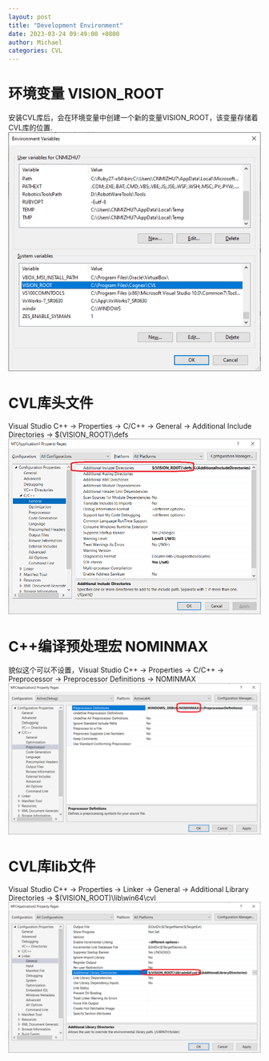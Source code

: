 ```yaml
---
layout: post
title: "Development Environment"
date: 2023-03-24 09:49:00 +0800
author: Michael
categories: CVL
---
```


# 环境变量 VISION_ROOT
安装CVL库后，会在环境变量中创建一个新的变量VISION_ROOT，该变量存储着CVL库的位置.  
![日志文件夹](/assets/CVL/vision_root.png)  

# CVL库头文件
Visual Studio C++ -> Properties -> C/C++ -> General -> Additional Include Directories -> $(VISION_ROOT)\defs  
![日志文件夹](/assets/CVL/AdditionalIncludeDirectories.png)  

# C++编译预处理宏 NOMINMAX
貌似这个可以不设置，Visual Studio C++ -> Properties -> C/C++ -> Preprocessor -> Preprocessor Definitions -> NOMINMAX  
![日志文件夹](/assets/CVL/PreprocessorDefinitions.png)  

# CVL库lib文件
Visual Studio C++ -> Properties -> Linker -> General -> Additional Library Directories -> $(VISION_ROOT)\lib\win64\cvl  
![日志文件夹](/assets/CVL/AdditionalLibraryDirectories.png)  
